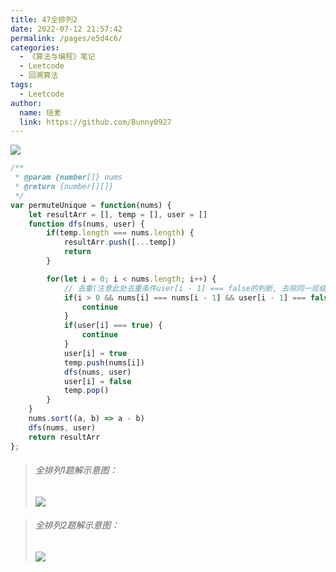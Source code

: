 ```yaml
---
title: 47全排列2
date: 2022-07-12 21:57:42
permalink: /pages/e5d4c6/
categories:
  - 《算法与编程》笔记
  - Leetcode
  - 回溯算法
tags:
  - Leetcode
author:
  name: 瑶麦
  link: https://github.com/Bunny0927
---
```

![](https://cdn.jsdelivr.net/gh/liuzw-cyy/images/img/全排列.png)
```js
/**
 * @param {number[]} nums
 * @return {number[][]}
 */
var permuteUnique = function(nums) {
    let resultArr = [], temp = [], user = []
    function dfs(nums, user) {
        if(temp.length === nums.length) {
            resultArr.push([...temp])
            return
        }

        for(let i = 0; i < nums.length; i++) {
            // 去重(注意此处去重条件user[i - 1] === false的判断, 去除同一层级上的重复数/字，若改成user[i - 1] === true，则为非同层剪枝，去除同一树枝的重复数字，效率较低)
            if(i > 0 && nums[i] === nums[i - 1] && user[i - 1] === false) {
                continue
            }
            if(user[i] === true) {
                continue
            }
            user[i] = true
            temp.push(nums[i])
            dfs(nums, user)
            user[i] = false
            temp.pop()
        }
    }
    nums.sort((a, b) => a - b)
    dfs(nums, user)
    return resultArr
};
```
> ###### 全排列1题解示意图：
> ![](https://cdn.jsdelivr.net/gh/liuzw-cyy/images/img/全排列图解.png)

> ###### 全排列2题解示意图：
> ![](https://cdn.jsdelivr.net/gh/liuzw-cyy/images/img/全排列2题解图.png)
